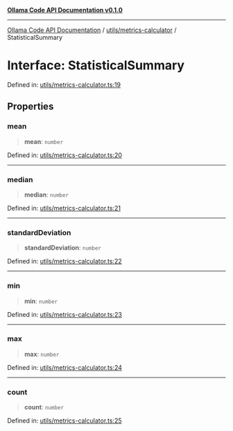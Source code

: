 [**Ollama Code API Documentation v0.1.0**](../../../README.md)

***

[Ollama Code API Documentation](../../../modules.md) / [utils/metrics-calculator](../README.md) / StatisticalSummary

# Interface: StatisticalSummary

Defined in: [utils/metrics-calculator.ts:19](https://github.com/erichchampion/ollama-code/blob/5fa5a402f1434a41b466cfc71ab6d619028efab2/ollama-code/src/utils/metrics-calculator.ts#L19)

## Properties

### mean

> **mean**: `number`

Defined in: [utils/metrics-calculator.ts:20](https://github.com/erichchampion/ollama-code/blob/5fa5a402f1434a41b466cfc71ab6d619028efab2/ollama-code/src/utils/metrics-calculator.ts#L20)

***

### median

> **median**: `number`

Defined in: [utils/metrics-calculator.ts:21](https://github.com/erichchampion/ollama-code/blob/5fa5a402f1434a41b466cfc71ab6d619028efab2/ollama-code/src/utils/metrics-calculator.ts#L21)

***

### standardDeviation

> **standardDeviation**: `number`

Defined in: [utils/metrics-calculator.ts:22](https://github.com/erichchampion/ollama-code/blob/5fa5a402f1434a41b466cfc71ab6d619028efab2/ollama-code/src/utils/metrics-calculator.ts#L22)

***

### min

> **min**: `number`

Defined in: [utils/metrics-calculator.ts:23](https://github.com/erichchampion/ollama-code/blob/5fa5a402f1434a41b466cfc71ab6d619028efab2/ollama-code/src/utils/metrics-calculator.ts#L23)

***

### max

> **max**: `number`

Defined in: [utils/metrics-calculator.ts:24](https://github.com/erichchampion/ollama-code/blob/5fa5a402f1434a41b466cfc71ab6d619028efab2/ollama-code/src/utils/metrics-calculator.ts#L24)

***

### count

> **count**: `number`

Defined in: [utils/metrics-calculator.ts:25](https://github.com/erichchampion/ollama-code/blob/5fa5a402f1434a41b466cfc71ab6d619028efab2/ollama-code/src/utils/metrics-calculator.ts#L25)
